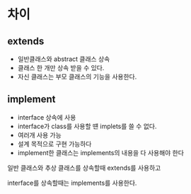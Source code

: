 # 차이

## extends
- 일반클래스와 abstract 클래스 상속
- 클래스 한 개만 상속 받을 수 있다.
- 자신 클래스는 부모 클래스의 기능을 사용한다.

## implement
- interface 상속에 사용
- interface가 class를 사용할 떈 implets를 쓸 수 없다.
- 여러개 사용 가능
- 설계 목적으로 구현 가능하다
- implement한 클래스는 implements의 내용을 다 사용해야 한다


일반 클래스와 추상 클래스를 상속할때 extends를 사용하고

interface를 상속할때는 implements를 사용한다.
